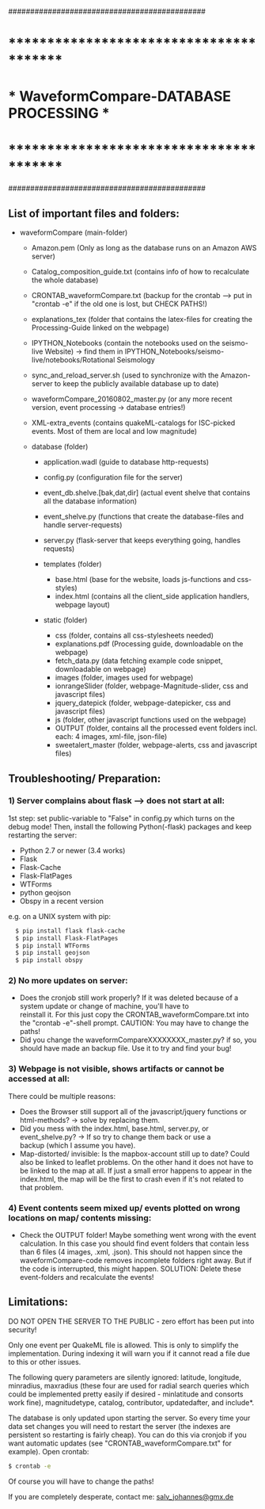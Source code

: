 #############################################
#  ***************************************  #
#  * WaveformCompare-DATABASE PROCESSING *  #
#  ***************************************  #
#############################################

## List of important files and folders:

* waveformCompare (main-folder)

  - Amazon.pem (Only as long as the database runs on an Amazon AWS server)

  - Catalog_composition_guide.txt (contains info of how to recalculate the whole database)

  - CRONTAB_waveformCompare.txt (backup for the crontab --> put in "crontab -e" if the old one is lost, but CHECK PATHS!)

  - explanations_tex (folder that contains the latex-files for creating the Processing-Guide linked on the webpage)

  - IPYTHON_Notebooks (contain the notebooks used on the seismo-live Website)
  -> find them in IPYTHON_Notebooks/seismo-live/notebooks/Rotational Seismology

  - sync_and_reload_server.sh (used to synchronize with the Amazon-server 
                             to keep the publicly available database up to date)

  - waveformCompare_20160802_master.py (or any more recent version, event processing -> database entries!)

  - XML-extra_events (contains quakeML-catalogs for ISC-picked events. Most of them are local and low magnitude)
	
  - database (folder)
    
	- application.wadl (guide to database http-requests)
	- config.py (configuration file for the server)
	- event_db.shelve.[bak,dat,dir] (actual event shelve that contains all the database information)
	- event_shelve.py (functions that create the database-files and handle server-requests)
	- server.py (flask-server that keeps everything going, handles requests)

	- templates (folder)
		- base.html (base for the website, loads js-functions and css-styles)
		- index.html (contains all the client_side application handlers, webpage layout)

	- static (folder)
		- css (folder, contains all css-stylesheets needed)
		- explanations.pdf (Processing guide, downloadable on the webpage)
		- fetch_data.py (data fetching example code snippet, downloadable on webpage)
		- images (folder, images used for webpage)
		- ionrangeSlider (folder, webpage-Magnitude-slider, css and javascript files)
		- jquery_datepick (folder, webpage-datepicker, css and javascript files)
		- js (folder, other javascript functions used on the webpage)
		- OUTPUT (folder, contains all the processed event folders incl. each: 4 images, xml-file, json-file)
		- sweetalert_master (folder, webpage-alerts, css and javascript files)


## Troubleshooting/ Preparation:

### 1) Server complains about flask --> does not start at all: 
 1st step: set public-variable to "False" in config.py which turns on the debug mode! 
 Then, install the following Python(-flask) packages and keep restarting the server:
  - Python 2.7 or newer (3.4 works)
  - Flask
  - Flask-Cache
  - Flask-FlatPages
  - WTForms
  - python geojson
  - Obspy in a recent version
  
  e.g. on a UNIX system with pip:

```bash
  $ pip install flask flask-cache
  $ pip install Flask-FlatPages
  $ pip install WTForms
  $ pip install geojson
  $ pip install obspy
```

### 2) No more updates on server:
 - Does the cronjob still work properly? If it was deleted because of a system update or change of machine, you'll have to   
   reinstall it. For this just copy the CRONTAB_waveformCompare.txt into the "crontab -e"-shell prompt. CAUTION: You may have 
   to change the paths!
 - Did you change the waveformCompareXXXXXXXX_master.py? if so, you should have made an backup file. Use it to try and find 
   your bug! 


### 3) Webpage is not visible, shows artifacts or cannot be accessed at all:
   There could be multiple reasons:
 - Does the Browser still support all of the javascript/jquery functions or html-methods? -> solve by replacing them.
 - Did you mess with the index.html, base.html, server.py, or event_shelve.py? -> If so try to change them back or use a   
   backup (which I assume you have).
 - Map-distorted/ invisible: Is the mapbox-account still up to date? Could also be linked to leaflet problems.
   On the other hand it does not have to be linked to the map at all. If just a small error happens to appear in the   
   index.html, the map will be the first to crash even if it's not related to that problem.


### 4) Event contents seem mixed up/ events plotted on wrong locations on map/ contents missing:
 - Check the OUTPUT folder! Maybe something went wrong with the event calculation. In this case you should find
   event folders that contain less than 6 files (4 images, .xml, .json). This should not happen since the waveformCompare-code
   removes incomplete folders right away. But if the code is interrupted, this might happen.
   SOLUTION: Delete these event-folders and recalculate the events!


## Limitations:

DO NOT OPEN THE SERVER TO THE PUBLIC - zero effort has been put into security!

Only one event per QuakeML file is allowed. This is only to simplify the implementation. During indexing it will warn you if it cannot read a file due to this or other issues.

The following query parameters are silently ignored: latitude, longitude, minradius, maxradius (these four are used for radial search queries which could be implemented pretty easily if desired - minlatitude and consorts work fine), magnitudetype, catalog, contributor, updatedafter, and include*.

The database is only updated upon starting the server. So every time your data set changes you will need to restart the server (the indexes are persistent so restarting is fairly cheap). You can do this via cronjob if you want automatic updates (see "CRONTAB_waveformCompare.txt" for example).
Open crontab: 
```bash
$ crontab -e
```
Of course you will have to change the paths!


If you are completely desperate, contact me: salv_johannes@gmx.de





